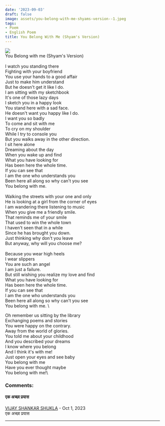 ```yaml
---
date: '2023-09-03'
draft: false
image: assets/you-belong-with-me-shyams-version--1.jpeg
tags:
- Poem
- English Poem
title: You Belong With Me (Shyam's Version)
---
```

[![](https://i.scdn.co/image/ab67616d0000b273b787fda21f1fe8e6d81c6e85)](https://i.scdn.co/image/ab67616d0000b273b787fda21f1fe8e6d81c6e85)\
You Belong with me (Shyam's Version)\
   \
I watch you standing there \
Fighting with your boyfriend\
You use your hands to a good affair\
Just to make him understand \
But he doesn't get it like I do. \
I am sitting with my sketchbook\
It's one of those lazy days\
I sketch you in a happy look\
You stand here with a sad face.\
He doesn't want you happy like I do. \
I want you so badly\
To come and sit with me\
To cry on my shoulder\
While I try to console you  \
But you walks away in the other direction.\
I sit here alone \
Dreaming about the day \
When you wake up and find\
What you have looking for \
Has been here the whole time. \
If you can see that \
I am the one who understands you\
Been here all along so why can't you see\
You belong with me. \
  \
Walking the streets with your one and only\
He is looking at a girl from the corner of eyes\
I am wandering there listening to music \
When you give me a friendly smile. \
That reminds me of your smile\
That used to win the whole town \
I haven't seen that in a while \
Since he has brought you down. \
Just thinking why don't you leave\
But anyway, why will you choose me?\
  \
Because you wear high heels\
I wear slippers\
You are such an angel\
I am just a failure. \
But still wishing you realize my love and find\
What you have looking for \
Has been here the whole time. \
If you can see that \
I am the one who understands you\
Been here all along so why can't you see\
You belong with me. \
  
Oh remember us sitting by the library \
Exchanging poems and stories\
You were happy on the contrary.\
Away from the world of glories.\
You told me about your childhood\
And you described your dreams\
I know where you belong \
And I think it's with me!\
Just open your eyes and see baby\
You belong with me\
Have you ever thought maybe\
You belong with me!\
### Comments:
#### एक अच्छा प्रयास
[VIJAY SHANKAR SHUKLA](https://www.blogger.com/profile/11841677237106440423 "noreply@blogger.com") - <time datetime="2023-10-16T11:01:54.767+05:30">Oct 1, 2023</time>\
एक अच्छा प्रयास
<hr />
